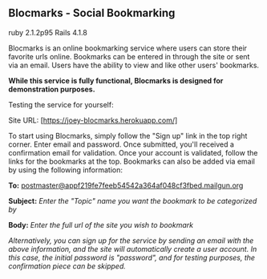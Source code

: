##  Blocmarks - Social Bookmarking

ruby 2.1.2p95 Rails 4.1.8

Blocmarks is an online bookmarking service where users can store their favorite urls online.
Bookmarks can be entered in through the site or sent via an email.
Users have the ability to view and like other users' bookmarks.

**While this service is fully functional, Blocmarks is designed for demonstration purposes.**

Testing the service for yourself:

Site URL: [https://joey-blocmarks.herokuapp.com/]

To start using Blocmarks, simply follow the "Sign up" link in the top right corner.
Enter email and password. Once submitted, you'll received a confirmation email for validation.
Once your account is validated, follow the links for the bookmarks at the top.
Bookmarks can also be added via email by using the following information:

**To:** postmaster@appf219fe7feeb54542a364af048cf3fbed.mailgun.org

**Subject:** *Enter the "Topic" name you want the bookmark to be categorized by*

**Body:** *Enter the full url of the site you wish to bookmark*

*Alternatively, you can sign up for the service by sending an email with the above
information, and the site will automatically create a user account. In this case,
the initial password is "password", and for testing purposes, the confirmation 
piece can be skipped.*

